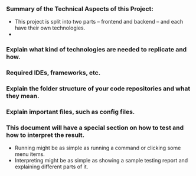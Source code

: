 ### Summary of the Technical Aspects of this Project:
- This project is split into two parts – frontend and backend – and each have their own technologies.
- 
### Explain what kind of technologies are needed to replicate and how.
### Required IDEs, frameworks, etc.
### Explain the folder structure of your code repositories and what they mean.
### Explain important files, such as config files.

### This document will have a special section on how to test and how to interpret the result.
  - Running might be as simple as running a command or clicking some menu items.
  - Interpreting might be as simple as showing a sample testing report and explaining different parts of it.
